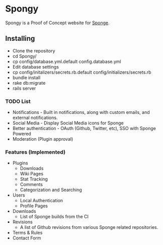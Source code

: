 # Spongy

Spongy is a Proof of Concept website for [Sponge](http://forums.spongepowered.org/).


## Installing

* Clone the repository
* cd Spongy/
* cp config/database.yml.default config.database.yml
* Edit database settings
* cp config/initalizers/secrets.rb.default config/initializers/secrets.rb
* bundle install
* rake db:migrate
* rails server


### TODO List

* Notifications - Built in notifications, along with custom emails, and external notifications.
* Social Media - Display Social Media icons for Sponge
* Better authentication - OAuth (Github, Twitter, etc), SSO with Sponge Powered
* Moderation (Plugin approval)

### Features (Implemented)
* Plugins
  * Downloads
  * Wiki Pages
  * Stat Tracking
  * Comments
  * Categorization and Searching
* Users
  * Local Authentication
  * Profile Pages
* Downloads
  * List of Sponge builds from the CI
* Revisions
  * A list of Github revisions from various Sponge related repositories.
* Terms & Rules
* Contact Form
